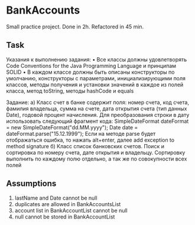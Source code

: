 # BankAccounts
Small practice project. Done in 2h. Refactored in 45 min. 
## Task

Указания к выполнению задания:
•	Все классы должны удовлетворять Code Conventions for the Java Programming Language и принципам SOLID
•	В каждом классе должны быть описаны конструкторы по умолчанию, конструкторы с параметрами, инициализирующими поля классов, методы получения и установки значений в каждое из полей класса, метод toString, методы hashCode и equals

Задание:
а) Класс счет в банке содержит поля: номер счета, код счета, фамилия владельца, сумма на счете, дата открытия счета (тип данных Date), годовой процент начисления.
Для преобразования строки в дату использовать следующий фрагмент кода:
SimpleDateFormat dateFormat = new SimpleDateFormat("dd.MM.yyyy");
Date date = dateFormat.parse("15.12.1999");
Если на методе parse будет отображаться ошибка, то нажать alt+enter, далее add exception to method signature
б) Класс список банковских счетов. Поиск и сортировка по номеру счета, дате открытия и владельцу. Сортировку выполнить по каждому полю отдельно, а так же по совокупности всех полей

## Assumptions
1. lastName and Date cannot be null
2. duplicates are allowed in BankAccountsList
3. account list in BankAccountList cannot be null
4. null cannot be stored in BankAccountList

